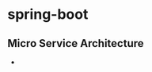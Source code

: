 # spring-boot

## Micro Service Architecture
 - <a href="https://github.com/eshita19/spring-boot/blob/master/screenshots/microservice_archeticture.png"></a>

## 

